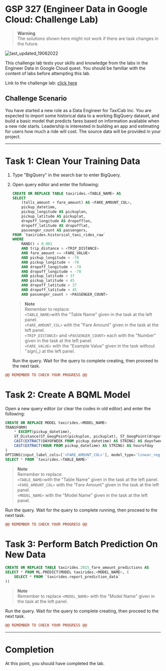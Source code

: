# GSP 327 (Engineer Data in Google Cloud: Challenge Lab)

<!-- Disclaimer Section -->
> **Warning**
> <br>The solutions shown here might not work if there are task changes in the future.

![last_updated_19062022](https://img.shields.io/badge/last%20updated-19%20June%202022-red)

<!-- Lab Description With Link -->
This challenge lab tests your skills and knowledge from the labs in the Engineer Data in Google Cloud quest. You should be familiar with the content of labs before attempting this lab.

Link to the challenge lab: [click here](https://www.cloudskillsboost.google/focuses/12379?parent=catalog)

## Challenge Scenario 

You have started a new role as a Data Engineer for TaxiCab Inc. You are expected to import some historical data to a working BigQuery dataset, and build a basic model that predicts fares based on information available when a new ride starts. Leadership is interested in building an app and estimating for users how much a ride will cost. The source data will be provided in your project.

---

<!-- Task and Solution -->
# Task 1: Clean Your Training Data

1. Type "BigQuery" in the search bar to enter BigQuery.
2. Open query editor and enter the following:

    ```sql
    CREATE OR REPLACE TABLE taxirides.<TABLE_NAME> AS
    SELECT
        (tolls_amount + fare_amount) AS <FARE_AMOUNT_COL>,
        pickup_datetime,
        pickup_longitude AS pickuplon,
        pickup_latitude AS pickuplat,
        dropoff_longitude AS dropofflon,
        dropoff_latitude AS dropofflat,
        passenger_count AS passengers,
    FROM `taxirides.historical_taxi_rides_raw`
    WHERE
        RAND() < 0.001
        AND trip_distance > <TRIP_DISTANCE>
        AND fare_amount >= <FARE_VALUE>
        AND pickup_longitude > -78
        AND pickup_longitude < -70
        AND dropoff_longitude > -78
        AND dropoff_longitude < -70
        AND pickup_latitude > 37
        AND pickup_latitude < 45
        AND dropoff_latitude > 37
        AND dropoff_latitude < 45
        AND passenger_count > <PASSENGER_COUNT>
    ```

    > **Note** 
    > <br>Remember to replace:
    > <br>`<TABLE_NAME>`with the "Table Name" given in the task at the left panel.
    > <br>`<FARE_AMOUNT_COL>` with the "Fare Amount" given in the task at the left panel.
    > <br>`<TRIP_DISTANCE>` and `<PASSENGER_COUNT>` each with the "Number" given in the task at the left panel.
    > <br>`<FARE_VALUE>` with the "Example Value" given in the task without '$' sign ($_) at the left panel.

    Run the query. Wait for the query to complete creating, then proceed to the next task.

```diff
@@ REMEMBER TO CHECK YOUR PROGRESS @@
```

# Task 2: Create A BQML Model

Open a new query editor (or clear the codes in old editor) and enter the following:

```sql
CREATE OR REPLACE MODEL taxirides.<MODEL_NAME>
TRANSFORM( 
    * EXCEPT(pickup_datetime),
    ST_Distance(ST_GeogPoint(pickuplon, pickuplat), ST_GeogPoint(dropofflon, dropofflat)) AS euclidean,
    CAST(EXTRACT(DAYOFWEEK FROM pickup_datetime) AS STRING) AS dayofweek,
    CAST(EXTRACT(HOUR FROM pickup_datetime) AS STRING) AS hourofday
)
OPTIONS(input_label_cols=['<FARE_AMOUNT_COL>'], model_type='linear_reg') AS
SELECT * FROM `taxirides.<TABLE_NAME>`
```

> **Note** 
> <br>Remember to replace:
> <br>`<TABLE_NAME>`with the "Table Name" given in the task at the left panel.
> <br>`<FARE_AMOUNT_COL>` with the "Fare Amount" given in the task at the left panel.
> <br>`<MODEL_NAME>` with the "Model Name" given in the task at the left panel.

Run the query. Wait for the query to complete running, then proceed to the next task.

```diff
@@ REMEMBER TO CHECK YOUR PROGRESS @@
```

# Task 3: Perform Batch Prediction On New Data


```sql
CREATE OR REPLACE TABLE taxirides.2015_fare_amount_predictions AS
SELECT * FROM ML.PREDICT(MODEL taxirides.<MODEL_NAME>, (
    SELECT * FROM `taxirides.report_prediction_data`
))
```

> **Note** 
> <br>Remember to replace `<MODEL_NAME>` with the "Model Name" given in the task at the left panel.

Run the query. Wait for the query to complete creating, then proceed to the next task.

```diff
@@ REMEMBER TO CHECK YOUR PROGRESS @@
```

---

<!-- Completion Section -->
# Completion

At this point, you should have completed the lab.